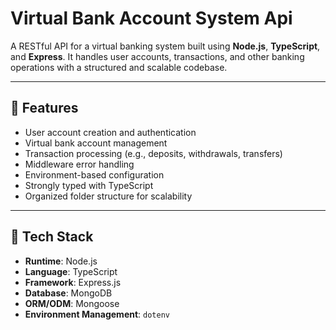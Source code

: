 # Virtual Bank Account System Api

A RESTful API for a virtual banking system built using **Node.js**, **TypeScript**, and **Express**. It handles user accounts, transactions, and other banking operations with a structured and scalable codebase.

---

## 🚀 Features

- User account creation and authentication
- Virtual bank account management
- Transaction processing (e.g., deposits, withdrawals, transfers)
- Middleware error handling
- Environment-based configuration
- Strongly typed with TypeScript
- Organized folder structure for scalability

---

## 🧠 Tech Stack

- **Runtime**: Node.js
- **Language**: TypeScript
- **Framework**: Express.js
- **Database**: MongoDB
- **ORM/ODM**: Mongoose
- **Environment Management**: `dotenv`
